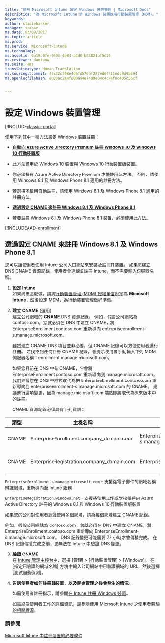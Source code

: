 ```yaml
---
title: "使用 Microsoft Intune 設定 Windows 裝置管理 | Microsoft Docs"
description: "為 Microsoft Intune 的 Windows 裝置啟用行動裝置管理 (MDM)。"
keywords: 
author: staciebarker
manager: stabar
ms.date: 02/09/2017
ms.topic: article
ms.prod: 
ms.service: microsoft-intune
ms.technology: 
ms.assetid: 9a18c0fe-9f03-4e84-a4d0-b63821bf5d25
ms.reviewer: damionw
ms.suite: ems
translationtype: Human Translation
ms.sourcegitcommit: 45c32cf08e4d6fd570af287ed64411edc9d9b394
ms.openlocfilehash: e020ac2a4f600a94e7409e04c4c48f0c405c56cf


---
```


# <a name="set-up-windows-device-management"></a>設定 Windows 裝置管理

[!INCLUDE[classic-portal](../includes/classic-portal.md)]

使用下列其中一種方法設定 Windows 裝置註冊︰

- **[自動向 Azure Active Directory Premium 註冊 Windows 10 及 Windows 10 行動裝置版](#set-up-windows-10-and-windows-10-mobile-automatic-enrollment-with-azure-active-directory-premium)** 
 -  此方法僅用於 Windows 10 裝置與 Windows 10 行動裝置版裝置。
 -  您必須擁有 Azure Active Directory Premium 才能使用此方法。 否則，請使用 Windows 8.1 及 Windows Phone 8.1 適用的註冊方法。
 -  若選擇不啟用自動註冊，請使用 Windows 8.1 及 Windows Phone 8.1 適用的註冊方法。


- **[透過設定 CNAME 來註冊 Windows 8.1 及 Windows Phone 8.1](#set-up-windows-8--1-and-windows-phone-8--1-enrollment-by-configuring-cname)** 
 - 若要註冊 Windows 8.1 及 Windows Phone 8.1 裝置，必須使用此方法。

[!INCLUDE[AAD-enrollment](../includes/win10-automatic-enrollment-aad.md)]

## <a name="set-up-windows-81-and-windows-phone-81-enrollment-by-configuring-cname"></a>透過設定 CNAME 來註冊 Windows 8.1 及 Windows Phone 8.1
您可以讓使用者使用 Intune 公司入口網站來安裝及註冊其裝置。 如果您建立 DNS CNAME 資源記錄，使用者會連線並註冊 Intune，而不需要輸入伺服器名稱。

1. **設定 Intune**<br>
如果尚未這麼做，請將[行動裝置管理 (MDM) 授權單位](prerequisites-for-enrollment.md#step-2-set-mdm-authority)設定為 **Microsoft Intune**，然後設定 MDM，為行動裝置管理做好準備。

2. **建立 CNAME** (選用)<br>
建立公司網域的 **CNAME** DNS 資源記錄。 例如，假設公司網站為 contoso.com，您就必須在 DNS 中建立 CNAME，將 EnterpriseEnrollment.contoso.com 重新導向 enterpriseenrollment-s.manage.microsoft.com。

    雖然建立 CNAME DNS 項目並非必要，但 CNAME 記錄可以方便使用者進行註冊。 若找不到任何註冊 CNAME 記錄，會提示使用者手動輸入下列 MDM 伺服器名稱：enrollment.manage.microsoft.com。    

    如果您目前在 DNS 中有 CNAME，它會將EnterpriseEnrollment.contoso.com 重新導向到 manage.microsoft.com，我們建議您在 DNS 中將它取代為把 EnterpriseEnrollment.contoso.com 重新導向到 enterpriseenrollment-s.manage.microsoft.com 的 CNAME。 建議進行這項變更，因為 manage.microsoft.com 端點即將取代為未來版本中的註冊。

    CNAME 資源記錄必須具有下列資訊：

  |類型|主機名稱|指向|TTL|
  |--------|-------------|-------------|-------|
  |CNAME|EnterpriseEnrollment.company_domain.com|EnterpriseEnrollment-s.manage.microsoft.com |1 小時|
  |CNAME|EnterpriseRegistration.company_domain.com|EnterpriseRegistration.windows.net|1 小時|

  `EnterpriseEnrollment-s.manage.microsoft.com` – 支援從電子郵件的網域名稱辨識網域，重新導向至 Intune 服務

  `EnterpriseRegistration.windows.net` - 支援將使用工作或學校帳戶向 Azure Active Directory 註冊的 Windows 8.1 和 Windows 10 行動裝置版裝置

  如果您的公司對使用者認證使用多個網域，請為每個網域建立 CNAME 記錄。

  例如，假設公司網站為 contoso.com，您就必須在 DNS 中建立 CNAME，將 EnterpriseEnrollment.contoso.com 重新導向 EnterpriseEnrollment-s.manage.microsoft.com。 DNS 記錄變更可能需要 72 小時才會傳播完成。 在 DNS 記錄傳播完成之前，您無法在 Intune 中驗證 DNS 變更。

3.  **驗證 CNAME**<br>在 [Intune 管理主控台](http://manage.microsoft.com)中，選擇 [管理] &gt; [行動裝置管理] &gt; [Windows]。 在 [指定已驗證的網域名稱] 方塊中輸入公司網站中已驗證網域的 URL，然後選擇 [測試自動偵測]。

4.  **告訴使用者如何註冊其裝置，以及開始管理之後會發生的情況。**

    如需使用者註冊指示，請參閱[在 Intune 註冊 Windows 裝置](https://docs.microsoft.com/intune/enduser/enroll-your-device-in-intune-windows)。

    如需終端使用者工作的詳細資訊，請參閱[使用 Microsoft Intune 之使用者體驗的相關資源](https://docs.microsoft.com/intune/deploy-use/what-to-tell-your-end-users-about-using-microsoft-intune)。


### <a name="see-also"></a>請參閱
[Microsoft Intune 中註冊裝置的必要條件](prerequisites-for-enrollment.md)



<!--HONumber=Feb17_HO2-->


